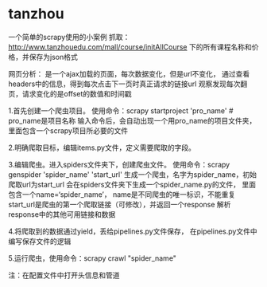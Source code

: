# tanzhou
一个简单的scrapy使用的小案例
抓取：http://www.tanzhouedu.com/mall/course/initAllCourse
下的所有课程名称和价格，并保存为json格式

网页分析：
是一个ajax加载的页面，每次数据变化，但是url不变化，
通过查看headers中的信息，得到每次点击下一页时真正请求的链接url
观察发现每次翻页，请求变化的是offset的数值和时间戳


1.首先创建一个爬虫项目。
    使用命令：scrapy startproject 'pro_name'  # pro_name是项目名称
    输入命令后，会自动出现一个用pro_name的项目文件夹，
    里面包含一个scrapy项目所必要的文件

2.明确爬取目标，编辑items.py文件，定义需要爬取的字段。

3.编辑爬虫。进入spiders文件夹下，创建爬虫文件。
    使用命令：scrapy genspider 'spider_name' 'start_url'
    生成一个爬虫，名字为spider_name，初始爬取url为start_url
    会在spiders文件夹下生成一个spider_name.py的文件，
    里面包含一个name=‘spider_name’， name是不同爬虫的唯一标识，不能重复
    start_url是爬虫的第一个爬取链接（可修改），并返回一个response
    解析response中的其他可用链接和数据

4.将爬取到的数据通过yield，丢给pipelines.py文件保存，
在pipelines.py文件中编写保存文件的逻辑

5.运行爬虫，使用命令：scrapy crawl "spider_name"

注：在配置文件中打开头信息和管道
